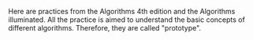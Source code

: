 Here are practices from the Algorithms 4th edition and the Algorithms illuminated.
All the practice is aimed to understand the basic concepts of different algorithms. Therefore, they are called "prototype".

